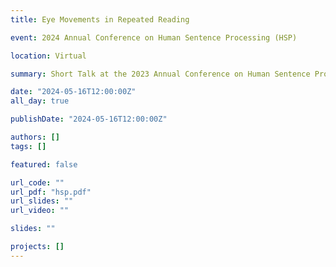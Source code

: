 ```yaml
---
title: Eye Movements in Repeated Reading

event: 2024 Annual Conference on Human Sentence Processing (HSP)

location: Virtual

summary: Short Talk at the 2023 Annual Conference on Human Sentence Processing (HSP), on the topic of eye movements in repeated reading.

date: "2024-05-16T12:00:00Z"
all_day: true

publishDate: "2024-05-16T12:00:00Z"

authors: []
tags: []

featured: false

url_code: ""
url_pdf: "hsp.pdf"
url_slides: ""
url_video: ""

slides: ""

projects: []
---
```

